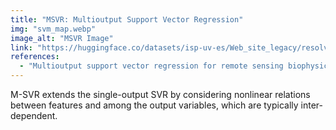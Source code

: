 ```yaml
---
title: "MSVR: Multioutput Support Vector Regression"
img: "svm_map.webp"
image_alt: "MSVR Image"
link: "https://huggingface.co/datasets/isp-uv-es/Web_site_legacy/resolve/main/code/soft_regression/msvr-2-1.zip"
references:
  - "Multioutput support vector regression for remote sensing biophysical parameter estimation. Tuia, D., Verrelst, J., Alonso, L., Perez-Cruz, F., and Camps-Valls, G. IEEE Geoscience and Remote Sensing Letters, 8(4):804-808, 2011."
---
```


M-SVR extends the single-output SVR by considering nonlinear relations between features and among the output variables, which are typically inter-dependent.